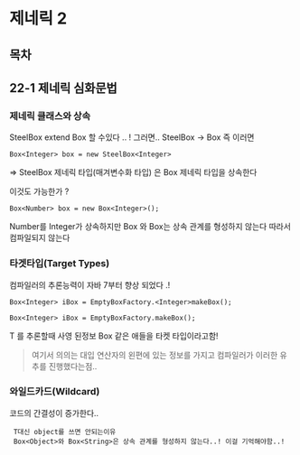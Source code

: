 # 제네릭 2

## 목차


## 22-1 제네릭 심화문법

### 제네릭 클래스와 상속

SteelBox<T> extend  Box<T> 할 수있다 .. ! 
그러면..
SteelBox<Integer> -> Box<Integer> 
  즉  이러면 
  ```
 Box<Integer> box = new SteelBox<Integer>
  ```
  
  => SteelBox<Integer> 제네릭 타입(매겨변수화 타입) 은 Box<Integer> 제네릭 타입을 상속한다

  이것도 가능한가 ?
  ```
  Box<Number> box = new Box<Integer>();
  ```
Number를 Integer가 상속하지만 Box<Number> 와 Box<Integer>는 상속 관계를 형성하지 않는다 따라서 컴파일되지 않는다
  
  
 ### 타겟타입(Target Types)
컴파일러의 추론능력이 자바 7부터 향상 되었다 .!
  
  ```
  Box<Integer> iBox = EmptyBoxFactory.<Integer>makeBox();
  
  Box<Integer> iBox = EmptyBoxFactory.makeBox();
  ```
  T 를 추론할때 사영 된정보 Box<Integer> 같은 애들을 타켓 타입이라고함!
 
 >여기서 의의는 대입 연산자의 왼편에 있는 정보를 가지고 컴파일러가 이러한 유추를 진행했다는점..
  
  
  ### 와일드카드(Wildcard)
  
  코드의 간결성이 증가한다..
  
 ```
  T대신 object를 쓰면 안되는이유 
  Box<Object>와 Box<String>은 상속 관계를 형성하지 않는다..! 이걸 기억해야함..!
  ```
  
  
